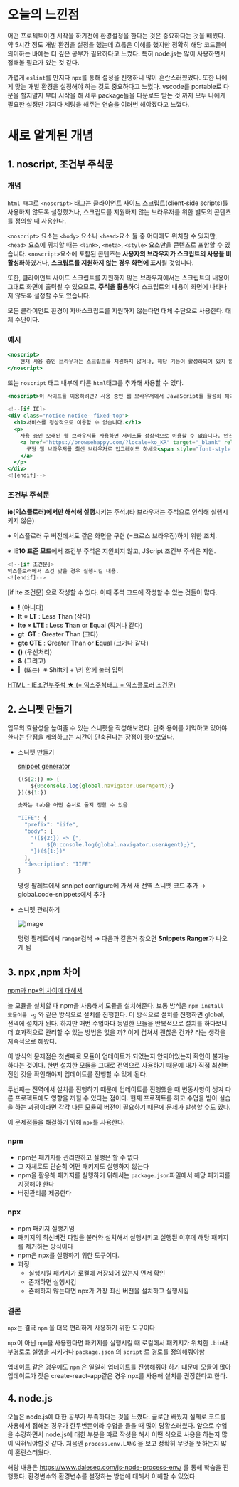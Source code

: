 # 오늘의 느낀점

어떤 프로젝트이건 시작을 하기전에 환경설정을 한다는 것은 중요하다는 것을 배웠다. 약 5시간 정도 개발 환경을 설정을 했는데 흐름은 이해를 했지만 정확히 해당 코드들이 의미하는 바에는 더 깊은 공부가 필요하다고 느꼈다. 특히 node.js는 많이 사용하면서 접해볼 필요가 있는 것 같다. 

가볍게 `eslint`를 만지다 `npx`를 통해 설정을 진행하니 많이 혼란스러웠었다. 또한 나에게 맞는 개발 환경을 설정해야 하는 것도 중요하다고 느꼈다. vscode를 portable로 다운을 할지말지 부터 시작을 해 세부 package들을 다운로드 받는 것 까지 모두 나에게 필요한 설정만 가져다 세팅을 해주는 연습을 여러번 해야겠다고 느꼈다. 

# 새로 알게된 개념

## 1. noscript, 조건부 주석문

### 개념

`html 태그`로 `<noscript>` 태그는 클라이언트 사이드 스크립트(client-side scripts)를 사용하지 않도록 설정했거나, 스크립트를 지원하지 않는 브라우저를 위한 별도의 콘텐츠를 정의할 때 사용한다. 

`<noscript>` 요소는 `<body>` 요소나 `<head>`요소 둘 중 어디에도 위치할 수 있지만, `<head>` 요소에 위치할 때는 `<link>`, `<meta>`, `<style>` 요소만을 콘텐츠로 포함할 수 있습니다. `<noscript>`요소에 포함된 콘텐츠는 **사용자의 브라우저가 스크립트의 사용을 비활성화**하였거나, **스크립트를 지원하지 않는 경우 화면에 표시**될 것입니다.

또한, 클라이언트 사이드 스크립트를 지원하지 않는 브라우저에서는 스크립트의 내용이 그대로 화면에 출력될 수 있으므로,  **주석을 활용**하여 스크립트의 내용이 화면에 나타나지 않도록 설정할 수도 있습니다.

모든 클라이언트 환경이 자바스크립트를 지원하지 않는다면 대체 수단으로 사용한다. 대체 수단이다.

### 예시

```jsx
<noscript>
    현재 사용 중인 브라우저는 스크립트를 지원하지 않거나, 해당 기능이 활성화되어 있지 않습니다!
</noscript>
```

또는 `noscript` 태그 내부에 다른 `html`태그를 추가해 사용할 수 있다.

```jsx
<noscript>이 사이트를 이용하려면? 사용 중인 웹 브라우저에서 JavaScript를 활성화 해야 합니다.</noscript>
  
<!--[if IE]>
<div class="notice notice--fixed-top">
  <h1>서비스를 정상적으로 이용할 수 없습니다.</h1>
  <p>
    사용 중인 오래된 웹 브라우저를 사용하면 서비스를 정상적으로 이용할 수 없습니다. 안전하고 빠른 서비스 이용을 위해
    <a href="https://browsehappy.com/?locale=ko_KR" target="_blank" rel="noopener noreferrer">
      구형 웹 브라우저를 최신 브라우저로 업그레이드 하세요<span style="font-style: italic">!</span>
    </a>
  </p>
</div>
<![endif]-->
```

### 조건부 주석문

**ie(익스플로러)에서만 해석해 실행**시키는 주석.(타 브라우저는 주석으로 인식해 실행시키지 않음)

※ 익스플로러 구 버전에서도 같은 화면을 구현 (=크로스 브라우징)하기 위한 조치.

※ IE**10 표준 모드**에서 조건부 주석은 지원되지 않고, JScript 조건부 주석은 지원.

```jsx
<!--[if 조건문]>
익스플로러에서 조건 맞을 경우 실행시킬 내용.
<![endif]-->
```

[if lte 조건문] 으로 작성할 수 있다. 이때 주석 코드에 작성할 수 있는 것들이 많다.

- **!** (아니다)
- **lt** ※ **LT** : **L**ess **T**han (작다)
- **lte** ※ **LTE** : **L**ess **T**han or **E**qual (작거나 같다)
- **gt**  **GT** : **G**reater **T**han (크다)
- **gte GTE** : **G**reater **T**han or **E**qual (크거나 같다)
- **()** (우선처리)
- **&** (그리고)
- **|**  (또는)  ※ Shift키 + \키 함께 눌러 입력

[HTML - IE조건부주석 ★ (= 익스주석태그 = 익스플로러 조건문)](https://homzzang.com/b/html-141)

## 2. 스니펫 만들기

업무의 효율성을 높여줄 수 있는 스니펫을 작성해보았다. 단축 용어를 기억하고 있어야 한다는 단점을 제외하고는 시간이 단축된다는 장점이 좋아보였다. 

- 스니펫 만들기
    
    [snippet generator](https://snippet-generator.app/?description=IIFE&tabtrigger=iife&snippet=%28%28%24%7B2%3A%7D%29+%3D%3E+%7B%0A++++%24%7B0%3Aconsole.log%28global.navigator.userAgent%29%3B%7D%0A%7D%29%28%24%7B1%3A%7D%29&mode=vscode)
    
    ```jsx
    ((${2:}) => {
        ${0:console.log(global.navigator.userAgent);}
    })(${1:})
    
    숫자는 tab을 어떤 순서로 돌지 정할 수 있음
    ```
    
    ```jsx
    "IIFE": {
      "prefix": "iife",
      "body": [
        "((${2:}) => {",
        "    ${0:console.log(global.navigator.userAgent);}",
        "})(${1:})"
      ],
      "description": "IIFE"
    }
    ```
    
    명령 팔레트에서 snnipet configure에 가서 새 전역 스니펫 코드 추가 → global.code-snippets에서 추가
    
- 스니펫 관리하기
    
   ![image](https://user-images.githubusercontent.com/27201591/197905600-f8e5a3ec-5143-4e70-b754-c4a1a4eb57c7.png)
    
    명령 팔레트에서 `ranger`검색 → 다음과 같은거 찾으면 **Snippets Ranger**가 나오게 됨
    

## 3. npx ,npm 차이

[npm과 npx의 차이에 대해서](https://ljh86029926.gitbook.io/coding-apple-react/undefined/npm-npx)

늘 모듈을 설치할 때 npm을 사용해서 모듈을 설치해준다. 보통 방식은 `npm install 모듈이름 -g` 와 같은 방식으로 설치를 진행한다. 이 방식으로 설치를 진행하면 global, 전역에 설치가 된다. 하지만 매번 수업마다 동일한 모듈을 반복적으로 설치를 하다보니 더 효과적으로 관리할 수 있는 방법은 없을 까? 이게 겹쳐서 괜찮은 건가? 라는 생각을 지속적으로 해왔다. 

이 방식의 문제점은 첫번째로 모듈이 업데이트가 되었는지 안되어있는지 확인이 불가능하다는 것이다. 한번 설치한 모듈을 그대로 전역으로 사용하기 때문에 내가 직접 최신버전인 것을 확인해야지 업데이트를 진행할 수 있게 된다. 

두번째는 전역에서 설치를 진행하기 때문에 업데이트를 진행했을 때 변동사항이 생겨 다른 프로젝트에도 영향을 끼칠 수 있다는 점이다. 현재 프로젝트를 하고 수업을 받아 실습을 하는 과정이라면 각각 다른 모듈의 버전이 필요하기 때문에 문제가 발생할 수도 있다.

이 문제점들을 해결하기 위해 `npx`를 사용한다. 

### npm

- npm은 패키지를 관리만하고 실행은 할 수 없다
- 그 자체로도 단순히 어떤 패키지도 실행하지 않는다
- npm을 활용해 패키지를 실행하기 위해서는 `package.json`파일에서 해당 패키지를 지정해야 한다
- 버전관리를 제공한다

### npx

- npm 패키지 실행기임
- 패키지의 최신버전 파일을 불러와 설치해서 실행시키고 실행된 이후에 해당 패키지를 제거하는 방식이다
- npm은 npx를 실행하기 위한 도구이다.
- 과정
    - 실행시킬 패키지가 로컬에 저장되어 있는지 먼저 확인
    - 존재하면 실행시킴
    - 존해하지 않는다면 npx가 가장 최신 버전을 설치하고 실행시킴

### 결론

`npx`는 결국 `npm` 을 더욱 편리하게 사용하기 위한 도구이다

`npx`이 아닌 `npm`을 사용한다면 패키지를 실행시킬 때 로컬에서 패키지가 위치한 `.bin`내부경로로 실행을 시키거나 `package.json` 의 `script` 로 경로를 정의해줘야함

업데이트 같은 경우에도 `npm` 은 일일히 업데이트를 진행해줘야 하기 떄문에 모듈이 많아 업데이트가 잦은 create-react-app같은 경우 npx를 사용해 설치를 권장한다고 한다.

## 4. node.js

오늘은 node.js에 대한 공부가 부족하다는 것을 느꼈다. 
글로만 배웠지 실제로 코드를 사용해서 접해본 경우가 한두번뿐이라 수업을 들을 때 많이 당황스러웠다. 앞으로 수업을 수강하면서 node.js에 대한 부분을 따로 작성을 해서 어떤 식으로 사용을 하는지 많이 익혀둬야할것 같다. 처음엔 `process.env.LANG` 을 보고 정확히 무엇을 뜻하는지 많이 혼란스러웠다.

해당 내용은 https://www.daleseo.com/js-node-process-env/
를 통해 학습을 진행했다. 환경변수와 환경변수를 설정하는 방법에 대해서 이해할 수 있었다.
